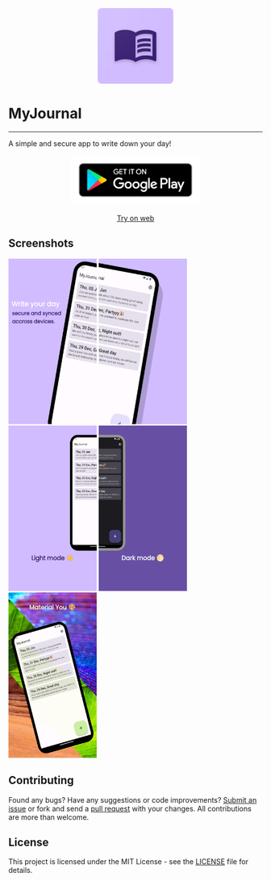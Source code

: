 <p align="center">
<img style= "border-radius : 8px " height="150px" width="150px" src="branding/app_icon.png" alt="logo"/>
</p>

# MyJournal

 <hr />

A simple and secure app to write down your day!

<p align="center">

<a href='https://play.google.com/store/apps/details?id=me.varad.my_journal'>
<img style= "border-radius : 8px " height="100px"" src="branding/google-play-badge.png" alt="gymlog"/>
</a>
</p>

<p align="center">
<a href="https://my-journal-5d53e.firebaseapp.com/#/">Try on web </a>
</p>

## Screenshots

<p>
<img height="328px" width="175px" src="branding/screenshots/ss1.png" alt="4"/>

<img height="328px" width="175px" src="branding/screenshots/ss2.png" alt="4"/>

<img height="328px" width="175px" src="branding/screenshots/ss3.png" alt="1"/>

<img height="328px" width="175px" src="branding/screenshots/ss4.png" alt="2"/>

<img height="328px" width="175px" src="branding/screenshots/ss5.png" alt="3"/>

</p>

## Contributing

Found any bugs? Have any suggestions or code improvements? [Submit an issue](https://github.com/varadgauthankar/my_journal/issues) or fork and send a [pull request](https://github.com/varadgauthankar/my_journal/pulls) with your changes. All contributions are more than welcome.

## License

This project is licensed under the MIT License - see the [LICENSE](https://choosealicense.com/licenses/mit/) file for details.
